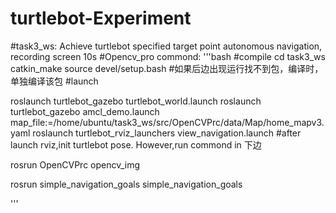 # turtlebot-Experiment

#task3_ws:
 Achieve turtlebot specified target point autonomous navigation, recording screen 10s
#Opencv_pro commond:
'''bash
#compile
cd task3_ws
catkin_make
source  devel/setup.bash 
#如果后边出现运行找不到包，编译时，单独编译该包
#launch 

roslaunch turtlebot_gazebo turtlebot_world.launch
roslaunch turtlebot_gazebo amcl_demo.launch map_file:=/home/ubuntu/task3_ws/src/OpenCVPrc/data/Map/home_mapv3.yaml
roslaunch turtlebot_rviz_launchers view_navigation.launch
#after launch rviz,init turtlebot pose. However,run commond in 下边

rosrun OpenCVPrc opencv_img

rosrun simple_navigation_goals simple_navigation_goals

'''
